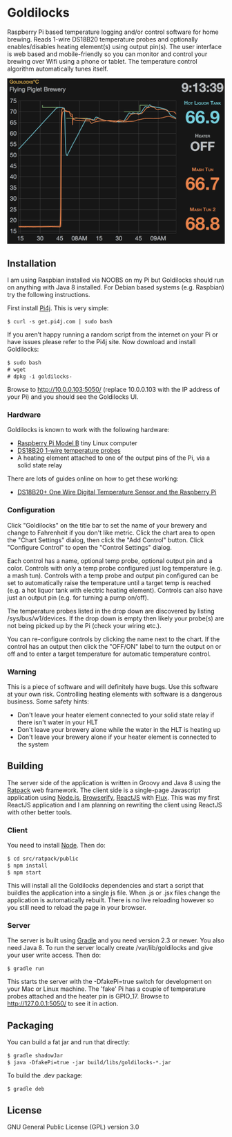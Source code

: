 # Goldilocks

Raspberry Pi based temperature logging and/or control software for home brewing. Reads 1-wire DS18B20 temperature
probes and optionally enables/disables heating element(s) using output pin(s). The user interface is web based and
mobile-friendly so you can monitor and control your brewing over Wifi using a phone or tablet. The temperature
control algorithm automatically tunes itself.

![Screenshot](docs/img/goldilocks_screenshot.png?raw=true)

## Installation

I am using Raspbian installed via NOOBS on my Pi but Goldilocks should run on anything with Java 8 installed. For
Debian based systems (e.g. Raspbian) try the following instructions.

First install [Pi4j](http://pi4j.com/install.html). This is very simple:

    $ curl -s get.pi4j.com | sudo bash
    
If you aren't happy running a random script from the internet on your Pi or have issues please refer to the Pi4j
site. Now download and install Goldilocks:

    $ sudo bash
    # wget
    # dpkg -i goldilocks-

Browse to http://10.0.0.103:5050/ (replace 10.0.0.103 with the IP address of your Pi) and you should see the 
Goldilocks UI.

### Hardware

Goldilocks is known to work with the following hardware:

  - [Raspberry Pi Model B](https://www.raspberrypi.org/) tiny Linux computer
  - [DS18B20 1-wire temperature probes](http://www.communica.co.za/Catalog/Details/P3426552881)
  - A heating element attached to one of the output pins of the Pi, via a solid state relay

There are lots of guides online on how to get these working:

  - [DS18B20+ One Wire Digital Temperature Sensor and the Raspberry Pi](http://www.modmypi.com/blog/ds18b20-one-wire-digital-temperature-sensor-and-the-raspberry-pi)

### Configuration

Click "Goldilocks" on the title bar to set the name of your brewery and change to Fahrenheit if you don't like
metric. Click the chart area to open the "Chart Settings" dialog, then click the "Add Control" button.
Click "Configure Control" to open the "Control Settings" dialog.

Each control has a name, optional temp probe, optional output pin and a color. Controls with only a temp probe
configured just log temperature (e.g. a mash tun). Controls with a temp probe and output pin configured can be
set to automatically raise the temperature until a target temp is reached (e.g. a hot liquor tank with electric
heating element). Controls can also have just an output pin (e.g. for turning a pump on/off).

The temperature probes listed in the drop down are discovered by listing /sys/bus/w1/devices. If the drop down is
empty then likely your probe(s) are not being picked up by the Pi (check your wiring etc.).

You can re-configure controls by clicking the name next to the chart. If the control has an output then click the 
"OFF/ON" label to turn the output on or off and to enter a target temperature for automatic temperature control. 

### Warning

This is a piece of software and will definitely have bugs. Use this software at your own risk. Controlling heating
elements with software is a dangerous business. Some safety hints:

  - Don't leave your heater element connected to your solid state relay if there isn't water in your HLT
  - Don't leave your brewery alone while the water in the HLT is heating up
  - Don't leave your brewery alone if your heater element is connected to the system

## Building

The server side of the application is written in Groovy and Java 8 using the [Ratpack](http://ratpack.io/) web 
framework. The client side is a single-page Javascript application using [Node.js](https://nodejs.org/),
[Browserify](http://browserify.org/), [ReactJS](http://facebook.github.io/react/) with 
[Flux](https://facebook.github.io/flux/). 
This was my first ReactJS application and I am planning on rewriting the client using ReactJS with other better 
tools.

### Client

You need to install [Node](https://nodejs.org/). Then do: 

    $ cd src/ratpack/public
    $ npm install
    $ npm start
    
This will install all the Goldilocks dependencies and start a script that buildles the application into a single js
file. When .js or .jsx files change the application is automatically rebuilt. There is no live reloading however
so you still need to reload the page in your browser.
 
### Server
 
The server is built using [Gradle](http://gradle.org/) and you need version 2.3 or newer. You also need Java 8. To
run the server locally create /var/lib/goldilocks and give your user write access. Then do:

    $ gradle run
    
This starts the server with the -DfakePi=true switch for development on your Mac or Linux machine. The 'fake' Pi has
a couple of temperature probes attached and the heater pin is GPIO_17. Browse to http://127.0.0.1:5050/ to see it 
in action.

## Packaging

You can build a fat jar and run that directly:

    $ gradle shadowJar
    $ java -DfakePi=true -jar build/libs/goldilocks-*.jar 

To build the .dev package:

    $ gradle deb

## License

GNU General Public License (GPL) version 3.0
